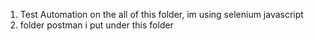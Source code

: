 1. Test Automation on the all of this folder, im using selenium javascript
2. folder postman i put under this folder
